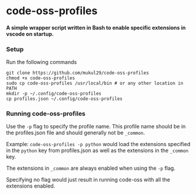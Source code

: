 # code-oss-profiles

#### A simple wrapper script written in Bash to enable specific extensions in vscode on startup. 

### Setup
Run the following commands
```
git clone https://github.com/mukul29/code-oss-profiles
chmod +x code-oss-profiles
sudo cp code-oss-profiles /usr/local/bin # or any other location in PATH
mkdir -p ~/.config/code-oss-profiles
cp profiles.json ~/.config/code-oss-profiles
```

### Running code-oss-profiles

Use the `-p` flag to specify the profile name. This profile name should be in the profiles.json file and should generally not be `_common`.

Example:
```code-oss-profiles -p python```
would load the extensions specified in the `python` key from profiles.json as well as the extensions in the `_common` key.

The extensions in `_common` are always enabled when using the `-p` flag.

Specifying no flag would just result in running code-oss with all the extensions enabled.